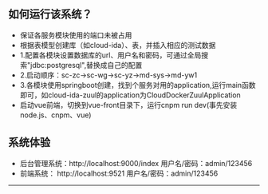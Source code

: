  

如何运行该系统？
---

*   保证各服务模块使用的端口未被占用
*   根据表模型创建库（如cloud-ida）、表，并插入相应的测试数据
* 1.配置各模块设置数据库的url、用户名和密码，可通过全局搜索"jdbc:postgresql",替换成自己的配置
* 2.启动顺序：sc-zc->sc-wg->sc-yz->md-sys->md-yw1 
* 3.各模块使用springboot创建，找到个服务对用的application,运行main函数即可，如cloud-ida-zuul的application为CloudDockerZuulApplication
*   启动vue前端，切换到vue-front目录下，运行cnpm run dev(事先安装node.js、cnpm、vue)


系统体验
---

*   后台管理系统：http://localhost:9000/index 用户名/密码：admin/123456
*   前端系统： http://localhost:9521 用户名/密码：admin/123456

 
---

 




